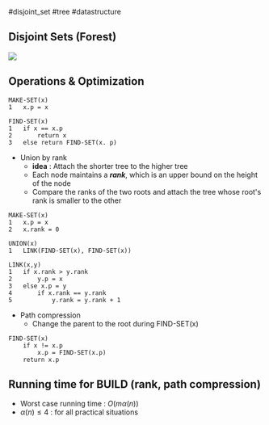 #disjoint_set #tree #datastructure
## Disjoint Sets (Forest)
![](https://i.imgur.com/qtqCy9Y.png)
## Operations & Optimization
```pseudo
MAKE-SET(x)
1	x.p = x

FIND-SET(x)
1	if x == x.p
2		return x
3	else return FIND-SET(x. p)
```
- Union by rank
	- **idea** : Attach the shorter tree to the higher tree
	- Each node maintains a ***rank***, which is an upper bound on the height of the node
	- Compare the ranks of the two roots and attach the tree whose root's rank is smaller to the other 
```
MAKE-SET(x)
1	x.p = x
2	x.rank = 0

UNION(x)
1	LINK(FIND-SET(x), FIND-SET(x))

LINK(x,y)
1	if x.rank > y.rank
2		y.p = x
3	else x.p = y
4		if x.rank == y.rank
5			y.rank = y.rank + 1
```
- Path compression 
	- Change the parent to the root during FIND-SET(x)
```
FIND-SET(x) 
	if x != x.p
		x.p = FIND-SET(x.p)
	return x.p
```
## Running time for BUILD (rank, path compression)
- Worst case running time : $O(m\alpha(n))$
- $\alpha(n)\leq4$ : for all practical situations 

